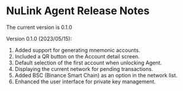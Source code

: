 # NuLink Agent Release Notes

The current version is  0.1.0

Version 0.1.0 (2023/05/15):

1. Added support for generating mnemonic accounts.
2. Included a QR button on the Account detail screen.
3. Default selection of the first account when unlocking Agent.
4. Displaying the current network for pending transactions.
5. Added BSC (Binance Smart Chain) as an option in the network list.
6. Enhanced the user interface for private key management.